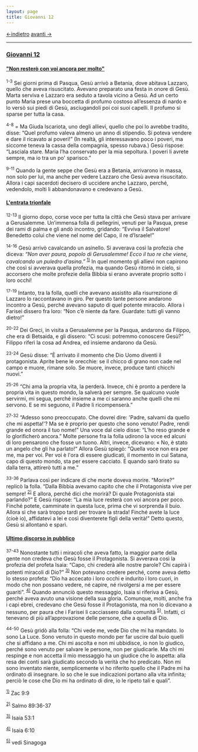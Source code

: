 ```yaml
---
layout: page
title: Giovanni 12
---
```

[<-indietro](gv11.html) [avanti ->](gv13.html)

--------------------------------
### <a href="" id="giovanni_12">Giovanni 12</a>

#### <a href="" id="non_restero_con_voi_ancora_per_molto">&quot;Non resterò con voi ancora per molto&quot;</a>

<sup>1-3</sup> Sei giorni prima di Pasqua, Gesù arrivò a Betania, dove abitava Lazzaro, quello che aveva risuscitato. Avevano preparato una festa in onore di Gesù. Marta serviva e Lazzaro era seduto a tavola vicino a Gesù. Ad un certo punto Maria prese una boccetta di profumo costoso all’essenza di nardo e lo versò sui piedi di Gesù, asciugandoli poi coi suoi capelli. Il profumo si sparse per tutta la casa.

<sup>4-8</sup> = Ma Giuda Iscariota, uno degli allievi, quello che poi lo avrebbe tradito, disse: “Quel profumo valeva almeno un anno di stipendio. Si poteva vendere e dare il ricavato ai poveri!” (In realtà, gli interessavano poco i poveri, ma siccome teneva la cassa della compagnia, spesso rubava.) Gesù rispose: “Lasciala stare. Maria l’ha conservato per la mia sepoltura. I poveri li avrete sempre, ma io tra un po' sparisco.”

<sup>9-11</sup> Quando la gente seppe che Gesù era a Betania, arrivarono in massa, non solo per lui, ma anche per vedere Lazzaro che Gesù aveva risuscitato. Allora i capi sacerdoti decisero di uccidere anche Lazzaro, perché, vedendolo, molti li abbandonavano e credevano a Gesù.

#### <a href="" id="l_entrata_trionfale">L'entrata trionfale</a>

<sup>12-13</sup> Il giorno dopo, corse voce per tutta la città che Gesù stava per arrivare a Gerusalemme. Un’immensa folla di pellegrini, venuti per la Pasqua, prese dei rami di palma e gli andò incontro, gridando: “Evviva il Salvatore! Benedetto colui che viene nel nome del Capo, il re d’Israele!”

<sup>14-16</sup> Gesù arrivò cavalcando un asinello. Si avverava così la profezia che diceva: *“Non aver paura, popolo di Gerusalemme! Ecco il tuo re che viene, cavalcando un puledro d’asina.”* <sup><a href="#fn__1" id="fnt__1" class="fn_top">1)</a></sup> In quel momento gli allievi non capirono che così si avverava quella profezia, ma quando Gesù ritornò in cielo, si accorsero che molte profezie della Bibbia si erano avverate proprio sotto i loro occhi!

<sup>17-19</sup> Intanto, tra la folla, quelli che avevano assistito alla risurrezione di Lazzaro lo raccontavano in giro. Per questo tante persone andarono incontro a Gesù, perché avevano saputo di quel potente miracolo. Allora i Farisei dissero fra loro: “Non c’è niente da fare. Guardate: tutti gli vanno dietro!”

<sup>20-22</sup> Dei Greci, in visita a Gerusalemme per la Pasqua, andarono da Filippo, che era di Betsaida, e gli dissero: “Ci scusi: potremmo conoscere Gesù?” Filippo riferì la cosa ad Andrea, ed insieme andarono da Gesù.

<sup>23-24</sup> Gesù disse: “È arrivato il momento che Dio Uomo diventi il protagonista. Aprite bene le orecchie: se il chicco di grano non cade nel campo e muore, rimane solo. Se muore, invece, produce tanti chicchi nuovi.”

<sup>25-26</sup> “Chi ama la propria vita, la perderà. Invece, chi è pronto a perdere la propria vita in questo mondo, la salverà per sempre. Se qualcuno vuole servirmi, mi segua, perché insieme a me ci saranno anche quelli che mi servono. E se mi seguono, il Padre li ricompenserà.”

<sup>27-32</sup> “Adesso sono preoccupato. Che dovrei dire: 'Padre, salvami da quello che mi aspetta!'? Ma se è proprio per questo che sono venuto! Padre, rendi grande ed onora il tuo nome!” Una voce dal cielo disse: “L’ho reso grande e lo glorificherò ancora.” Molte persone fra la folla udirono la voce ed alcuni di loro pensarono che fosse un tuono. Altri, invece, dicevano: « No, è stato un angelo che gli ha parlato!“ Allora Gesù spiegò: “Quella voce non era per me, ma per voi. Per voi è l'ora di essere giudicati, il momento in cui Satana, capo di questo mondo, sta per essere cacciato. E quando sarò tirato su dalla terra, attirerò tutti a me.”

<sup>33-36</sup> Parlava così per indicare di che morte doveva morire. “Morire?” replicò la folla. “Dalla Bibbia avevamo capito che che il Protagonista vive per sempre! <sup><a href="#fn__2" id="fnt__2" class="fn_top">2)</a></sup> E allora, perché dici che morirà? Di quale Protagonista stai parlando?” E Gesù rispose: “La mia luce resterà con voi ancora per poco. Finché potete, camminate in questa luce, prima che vi sorprenda il buio. Allora sì che sarà troppo tardi per trovare la strada! Finché avete la luce (cioè io), affidatevi a lei e così diventerete figli della verità!” Detto questo, Gesù si allontanò e sparì.

#### <a href="" id="ultimo_discorso_in_pubblico">Ultimo discorso in pubblico</a>

<sup>37-43</sup> Nonostante tutti i miracoli che aveva fatto, la maggior parte della gente non credeva che Gesù fosse il Protagonista. Si avverava così la profezia del profeta Isaia: “Capo, chi crederà alle nostre parole? Chi capirà i potenti miracoli di Dio?” <sup><a href="#fn__3" id="fnt__3" class="fn_top">3)</a></sup> Non potevano credere perché, come aveva detto lo stesso profeta: “Dio ha accecato i loro occhi e indurito i loro cuori, in modo che non possano vedere, né capire, né rivolgersi a me per essere guariti”. <sup><a href="#fn__4" id="fnt__4" class="fn_top">4)</a></sup> Quando annunciò questo messaggio, Isaia si riferiva a Gesù, perché aveva avuto una visione della sua gloria. Comunque, molti, anche fra i capi ebrei, credevano che Gesù fosse il Protagonista, ma non lo dicevano a nessuno, per paura che i Farisei li cacciassero dalla comunità <sup><a href="#fn__5" id="fnt__5" class="fn_top">5)</a></sup>. Infatti, ci tenevano di più all’approvazione delle persone, che a quella di Dio.

<sup>44-50</sup> Gesù gridò alla folla: “Chi vede me, vede Dio che mi ha mandato. Io sono La Luce. Sono venuto in questo mondo per far uscire dal buio quelli che si affidano a me. Chi mi ascolta e non mi ubbidisce, io non lo giudico, perché sono venuto per salvare le persone, non per giudicarle. Ma chi mi respinge e non accetta il mio messaggio ha un giudice che lo aspetta: alla resa dei conti sarà giudicato secondo la verità che ho predicato. Non mi sono inventato niente, semplicemente vi ho riferito quello che il Padre mi ha ordinato di insegnare. Io so che le sue indicazioni portano alla vita infinita; perciò le cose che Dio mi ha ordinato di dire, io le ripeto tali e quali”.

<sup><a href="#fnt__1" id="fn__1" class="fn_bot">1)</a></sup>
Zac 9:9

<sup><a href="#fnt__2" id="fn__2" class="fn_bot">2)</a></sup>
Salmo 89:36-37

<sup><a href="#fnt__3" id="fn__3" class="fn_bot">3)</a></sup>
Isaia 53:1

<sup><a href="#fnt__4" id="fn__4" class="fn_bot">4)</a></sup>
Isaia 6:10

<sup><a href="#fnt__5" id="fn__5" class="fn_bot">5)</a></sup>
vedi Sinagoga



